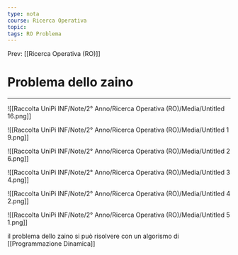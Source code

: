 ```yaml
---
type: nota
course: Ricerca Operativa
topic: 
tags: RO Problema 
---
```


Prev: [[Ricerca Operativa (RO)]]

# Problema dello zaino
---

![[Raccolta UniPi INF/Note/2° Anno/Ricerca Operativa (RO)/Media/Untitled 16.png]]

![[Raccolta UniPi INF/Note/2° Anno/Ricerca Operativa (RO)/Media/Untitled 1 9.png]]

![[Raccolta UniPi INF/Note/2° Anno/Ricerca Operativa (RO)/Media/Untitled 2 6.png]]

![[Raccolta UniPi INF/Note/2° Anno/Ricerca Operativa (RO)/Media/Untitled 3 4.png]]

![[Raccolta UniPi INF/Note/2° Anno/Ricerca Operativa (RO)/Media/Untitled 4 2.png]]

![[Raccolta UniPi INF/Note/2° Anno/Ricerca Operativa (RO)/Media/Untitled 5 1.png]]

il problema dello zaino si può risolvere con un algorismo di [[Programmazione Dinamica]]